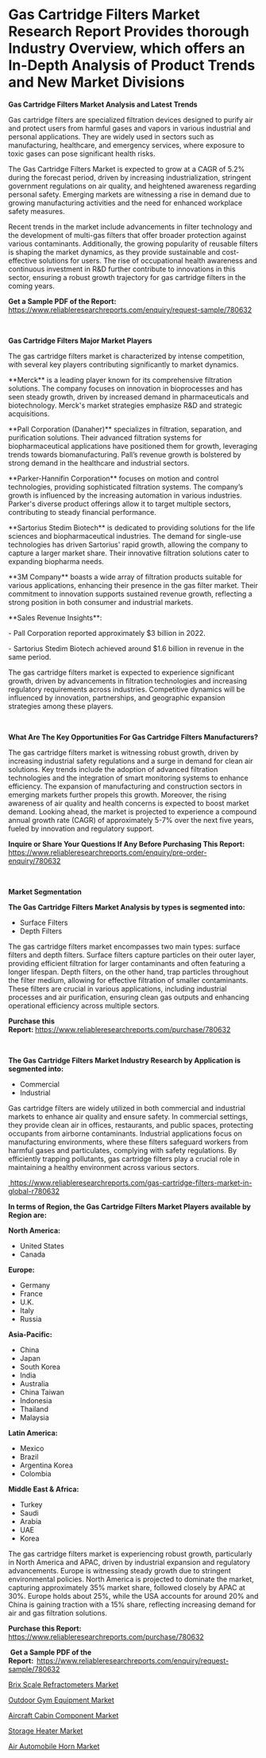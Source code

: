 <p><h1>Gas Cartridge Filters Market Research Report Provides thorough Industry Overview, which offers an In-Depth Analysis of Product Trends and New Market Divisions</h1></p><p><strong>Gas Cartridge Filters Market Analysis and Latest Trends</strong></p>
<p><p>Gas cartridge filters are specialized filtration devices designed to purify air and protect users from harmful gases and vapors in various industrial and personal applications. They are widely used in sectors such as manufacturing, healthcare, and emergency services, where exposure to toxic gases can pose significant health risks. </p><p>The Gas Cartridge Filters Market is expected to grow at a CAGR of 5.2% during the forecast period, driven by increasing industrialization, stringent government regulations on air quality, and heightened awareness regarding personal safety. Emerging markets are witnessing a rise in demand due to growing manufacturing activities and the need for enhanced workplace safety measures. </p><p>Recent trends in the market include advancements in filter technology and the development of multi-gas filters that offer broader protection against various contaminants. Additionally, the growing popularity of reusable filters is shaping the market dynamics, as they provide sustainable and cost-effective solutions for users. The rise of occupational health awareness and continuous investment in R&D further contribute to innovations in this sector, ensuring a robust growth trajectory for gas cartridge filters in the coming years.</p></p>
<p><strong>Get a Sample PDF of the Report:&nbsp;</strong> <a href="https://www.reliableresearchreports.com/enquiry/request-sample/780632?utm_campaign=116&utm_medium=2&utm_source=Github&utm_content=ia&utm_term=15102024&utm_id=gas-cartridge-filters">https://www.reliableresearchreports.com/enquiry/request-sample/780632</a></p>
<p>&nbsp;</p>
<p><strong>Gas Cartridge Filters Major Market Players</strong></p>
<p><p>The gas cartridge filters market is characterized by intense competition, with several key players contributing significantly to market dynamics.</p><p>**Merck** is a leading player known for its comprehensive filtration solutions. The company focuses on innovation in bioprocesses and has seen steady growth, driven by increased demand in pharmaceuticals and biotechnology. Merck's market strategies emphasize R&D and strategic acquisitions.</p><p>**Pall Corporation (Danaher)** specializes in filtration, separation, and purification solutions. Their advanced filtration systems for biopharmaceutical applications have positioned them for growth, leveraging trends towards biomanufacturing. Pall’s revenue growth is bolstered by strong demand in the healthcare and industrial sectors.</p><p>**Parker-Hannifin Corporation** focuses on motion and control technologies, providing sophisticated filtration systems. The company’s growth is influenced by the increasing automation in various industries. Parker's diverse product offerings allow it to target multiple sectors, contributing to steady financial performance.</p><p>**Sartorius Stedim Biotech** is dedicated to providing solutions for the life sciences and biopharmaceutical industries. The demand for single-use technologies has driven Sartorius' rapid growth, allowing the company to capture a larger market share. Their innovative filtration solutions cater to expanding biopharma needs.</p><p>**3M Company** boasts a wide array of filtration products suitable for various applications, enhancing their presence in the gas filter market. Their commitment to innovation supports sustained revenue growth, reflecting a strong position in both consumer and industrial markets.</p><p>**Sales Revenue Insights**: </p><p>- Pall Corporation reported approximately $3 billion in 2022.</p><p>- Sartorius Stedim Biotech achieved around $1.6 billion in revenue in the same period.</p><p>The gas cartridge filters market is expected to experience significant growth, driven by advancements in filtration technologies and increasing regulatory requirements across industries. Competitive dynamics will be influenced by innovation, partnerships, and geographic expansion strategies among these players.</p></p>
<p>&nbsp;</p>
<p><strong>What Are The Key Opportunities For Gas Cartridge Filters Manufacturers?</strong></p>
<p><p>The gas cartridge filters market is witnessing robust growth, driven by increasing industrial safety regulations and a surge in demand for clean air solutions. Key trends include the adoption of advanced filtration technologies and the integration of smart monitoring systems to enhance efficiency. The expansion of manufacturing and construction sectors in emerging markets further propels this growth. Moreover, the rising awareness of air quality and health concerns is expected to boost market demand. Looking ahead, the market is projected to experience a compound annual growth rate (CAGR) of approximately 5-7% over the next five years, fueled by innovation and regulatory support.</p></p>
<p><strong>Inquire or Share Your Questions If Any Before Purchasing This Report:</strong> <a href="https://www.reliableresearchreports.com/enquiry/pre-order-enquiry/780632?utm_campaign=116&utm_medium=2&utm_source=Github&utm_content=ia&utm_term=15102024&utm_id=gas-cartridge-filters">https://www.reliableresearchreports.com/enquiry/pre-order-enquiry/780632</a></p>
<p>&nbsp;</p>
<p><strong>Market Segmentation</strong></p>
<p><strong>The Gas Cartridge Filters Market Analysis by types is segmented into:</strong></p>
<p><ul><li>Surface Filters</li><li>Depth Filters</li></ul></p>
<p><p>The gas cartridge filters market encompasses two main types: surface filters and depth filters. Surface filters capture particles on their outer layer, providing efficient filtration for larger contaminants and often featuring a longer lifespan. Depth filters, on the other hand, trap particles throughout the filter medium, allowing for effective filtration of smaller contaminants. These filters are crucial in various applications, including industrial processes and air purification, ensuring clean gas outputs and enhancing operational efficiency across multiple sectors.</p></p>
<p><strong>Purchase this Report:&nbsp;</strong><a href="https://www.reliableresearchreports.com/purchase/780632?utm_campaign=116&utm_medium=2&utm_source=Github&utm_content=ia&utm_term=15102024&utm_id=gas-cartridge-filters">https://www.reliableresearchreports.com/purchase/780632</a></p>
<p>&nbsp;</p>
<p><strong>The Gas Cartridge Filters Market Industry Research by Application is segmented into:</strong></p>
<p><ul><li>Commercial</li><li>Industrial</li></ul></p>
<p><p>Gas cartridge filters are widely utilized in both commercial and industrial markets to enhance air quality and ensure safety. In commercial settings, they provide clean air in offices, restaurants, and public spaces, protecting occupants from airborne contaminants. Industrial applications focus on manufacturing environments, where these filters safeguard workers from harmful gases and particulates, complying with safety regulations. By efficiently trapping pollutants, gas cartridge filters play a crucial role in maintaining a healthy environment across various sectors.</p></p>
<p><a href="https://www.reliableresearchreports.com/gas-cartridge-filters-market-in-global-r780632?utm_campaign=116&utm_medium=2&utm_source=Github&utm_content=ia&utm_term=15102024&utm_id=gas-cartridge-filters">&nbsp;https://www.reliableresearchreports.com/gas-cartridge-filters-market-in-global-r780632</a></p>
<p><strong>In terms of Region, the Gas Cartridge Filters Market Players available by Region are:</strong></p>
<p>
    <p> <strong> North America: </strong>
        <ul>
            <li>United States</li>
            <li>Canada</li>
        </ul>
        </p> 
    <p> <strong> Europe: </strong>
        <ul>
            <li>Germany</li>
            <li>France</li>
            <li>U.K.</li>
            <li>Italy</li>
            <li>Russia</li>
        </ul>
        </p> 
    <p> <strong> Asia-Pacific: </strong>
        <ul>
            <li>China</li>
            <li>Japan</li>
            <li>South Korea</li>
            <li>India</li>
            <li>Australia</li>
            <li>China Taiwan</li>
            <li>Indonesia</li>
            <li>Thailand</li>
            <li>Malaysia</li>
        </ul>
        </p> 
    <p> <strong> Latin America: </strong>
        <ul>
            <li>Mexico</li>
            <li>Brazil</li>
            <li>Argentina Korea</li>
            <li>Colombia</li>
        </ul>
        </p> 
    <p> <strong> Middle East & Africa: </strong>
        <ul>
            <li>Turkey</li>
            <li>Saudi</li>
            <li>Arabia</li>
            <li>UAE</li>
            <li>Korea</li>
        </ul>
    </p>
    </p>
<p><p>The gas cartridge filters market is experiencing robust growth, particularly in North America and APAC, driven by industrial expansion and regulatory advancements. Europe is witnessing steady growth due to stringent environmental policies. North America is projected to dominate the market, capturing approximately 35% market share, followed closely by APAC at 30%. Europe holds about 25%, while the USA accounts for around 20% and China is gaining traction with a 15% share, reflecting increasing demand for air and gas filtration solutions.</p></p>
<p><strong>Purchase this Report: </strong><a href="https://www.reliableresearchreports.com/purchase/780632?utm_campaign=116&utm_medium=2&utm_source=Github&utm_content=ia&utm_term=15102024&utm_id=gas-cartridge-filters">https://www.reliableresearchreports.com/purchase/780632</a></p>
<p>&nbsp;<strong>Get a Sample PDF of the Report:&nbsp;&nbsp;</strong><a href="https://www.reliableresearchreports.com/enquiry/request-sample/780632?utm_campaign=116&utm_medium=2&utm_source=Github&utm_content=ia&utm_term=15102024&utm_id=gas-cartridge-filters">https://www.reliableresearchreports.com/enquiry/request-sample/780632</a></p>
<p><strong></strong></p>
<p><p><a href="https://github.com/paceyzqrlfe/Market-Research-Report-List-1/blob/main/brix-scale-refractometers-market.md?utm_campaign=116&utm_medium=2&utm_source=Github&utm_content=ia&utm_term=15102024&utm_id=gas-cartridge-filters">Brix Scale Refractometers Market</a></p><p><a href="https://issuu.com/reportprime-2/docs/outdoor-gym-equipment-market-size-2_3191f877cf1afb?utm_campaign=116&utm_medium=2&utm_source=Github&utm_content=ia&utm_term=15102024&utm_id=gas-cartridge-filters">Outdoor Gym Equipment Market</a></p><p><a href="https://www.linkedin.com/pulse/aircraft-cabin-component-market-global-regional-analysis-gfb5c?utm_campaign=116&utm_medium=2&utm_source=Github&utm_content=ia&utm_term=15102024&utm_id=gas-cartridge-filters">Aircraft Cabin Component Market</a></p><p><a href="https://issuu.com/reportprime-2/docs/storage-heater-market-size-2030.ppt_64de33ac7667ca?utm_campaign=116&utm_medium=2&utm_source=Github&utm_content=ia&utm_term=15102024&utm_id=gas-cartridge-filters">Storage Heater Market</a></p><p><a href="https://www.linkedin.com/pulse/air-automobile-horn-market-size-share-trends-analysis-qjyec?utm_campaign=116&utm_medium=2&utm_source=Github&utm_content=ia&utm_term=15102024&utm_id=gas-cartridge-filters">Air Automobile Horn Market</a></p></p>
